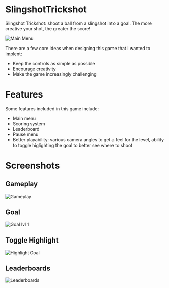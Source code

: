 # SlingshotTrickshot

Slingshot Trickshot: shoot a ball from a slingshot into a goal. The more creative your shot, the greater the score!

![Main Menu](https://user-images.githubusercontent.com/74948994/156241343-96de97e1-d3a5-4870-84e7-1f43987a20c1.png)


There are a few core ideas when designing this game that I wanted to implent:

- Keep the controls as simple as possible
- Encourage creativity
- Make the game increasingly challenging


# Features

Some features included in this game include:
- Main menu
- Scoring system
- Leaderboard
- Pause menu
- Better playability: various camera angles to get a feel for the level, ability to toggle higlighting the goal to better see where to shoot

# Screenshots

## Gameplay
![Gameplay](https://user-images.githubusercontent.com/74948994/156460332-7b68a3a4-0121-4209-8be9-8111c52a8312.png)


## Goal
![Goal lvl 1](https://user-images.githubusercontent.com/74948994/156459527-95482873-6faa-4b4a-8602-d93c0ee62773.png)


## Toggle Highlight
![Highlight Goal](https://user-images.githubusercontent.com/74948994/156296619-208b591c-4d40-4fc9-bea8-9cea42b6cb17.png)

## Leaderboards
![Leaderboards](https://user-images.githubusercontent.com/74948994/156250073-2e7de4d8-26fd-40c0-a194-b9b515e31781.png)
